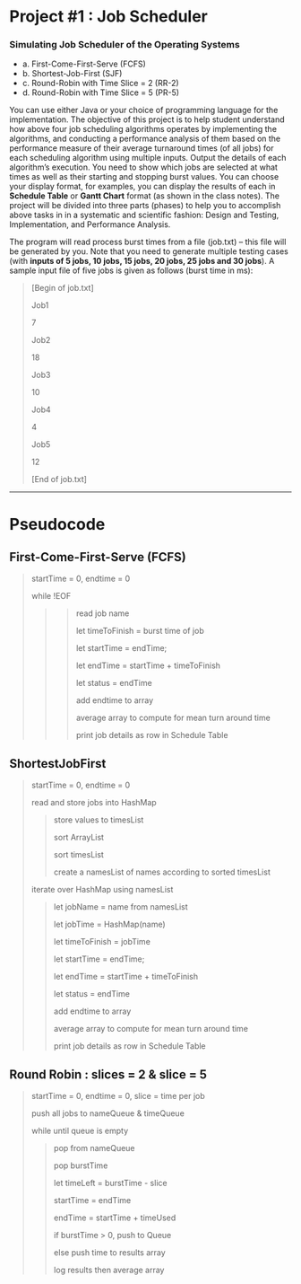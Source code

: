 # Project #1 : Job Scheduler

### Simulating Job Scheduler of the Operating Systems

- a. First-Come-First-Serve (FCFS)
- b. Shortest-Job-First (SJF)
- c. Round-Robin with Time Slice = 2 (RR-2)
- d. Round-Robin with Time Slice = 5 (PR-5)

You can use either Java or your choice of programming language for the implementation. The objective of this project is to help student understand how above four job scheduling algorithms operates by implementing the algorithms, and conducting a performance analysis of them based on the performance measure of their average turnaround times (of all jobs) for each scheduling algorithm using multiple inputs. Output the details of each algorithm’s execution. You need to show which jobs are selected at what times as well as their starting and stopping burst values. You can choose your display format, for examples, you can display the results of each in **Schedule Table** or **Gantt Chart** format (as shown in the class notes). The project will be divided into three parts (phases) to help you to accomplish above tasks in in a systematic and scientific fashion: Design and Testing, Implementation, and Performance Analysis.

The program will read process burst times from a file (job.txt) – this file will be generated by you. Note that you need to generate multiple testing cases (with **inputs of 5 jobs, 10 jobs, 15 jobs, 20 jobs, 25 jobs and 30 jobs**). A sample input file of five jobs is given as follows (burst time in ms):

> [Begin of job.txt]
>
> Job1
>
> 7
>
> Job2
>
> 18
>
> Job3
>
> 10
>
> Job4
>
> 4
>
> Job5
>
> 12
>
> [End of job.txt]

---

# Pseudocode

## First-Come-First-Serve (FCFS)

> startTime = 0, endtime = 0
>
> while !EOF
>
> > > read job name
> > >
> > > let timeToFinish = burst time of job
> > >
> > > let startTime = endTime;
> > >
> > > let endTime = startTime + timeToFinish
> > >
> > > let status = endTime
> > >
> > > add endtime to array
> > >
> > > average array to compute for mean turn around time
> > >
> > > print job details as row in Schedule Table

## ShortestJobFirst

> startTime = 0, endtime = 0
>
> read and store jobs into HashMap
>
> > store values to timesList
> >
> > sort ArrayList
> > 
> > sort timesList
> > 
> > create a namesList of names according to sorted timesList
>
> iterate over HashMap using namesList
>
> > let jobName = name from namesList
> >
> > let jobTime = HashMap(name)
> >
> > let timeToFinish = jobTime
> >
> > let startTime = endTime;
> >
> > let endTime = startTime + timeToFinish
> >
> > let status = endTime
> >
> > add endtime to array
> > 
> > average array to compute for mean turn around time
> >
> > print job details as row in Schedule Table

## Round Robin : slices = 2 & slice = 5

> startTime = 0, endtime = 0, slice = time per job
>
> push all jobs to nameQueue & timeQueue
>
> while until queue is empty
>
> > pop from nameQueue
> >
> > pop burstTime
> >
> > let timeLeft = burstTime - slice
> >
> > startTime = endTime
> >
> > endTime = startTime + timeUsed
> >
> > if burstTime > 0, push to Queue
> >
> > else push time to results array
> >
> > log results then average array
